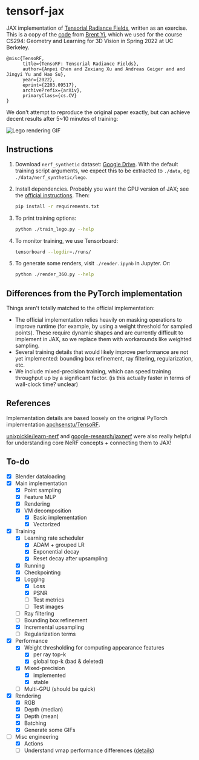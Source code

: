 # tensorf-jax

JAX implementation of
[Tensorial Radiance Fields](https://apchenstu.github.io/TensoRF/), written as an
exercise. This is a copy of the [code](https://github.com/brentyi/tensorf-jax) from [Brent Yi](https://brentyi.com/), which we used for the course CS294: Geometry and Learning for 3D Vision in Spring 2022 at UC Berkeley.

```
@misc{TensoRF,
      title={TensoRF: Tensorial Radiance Fields},
      author={Anpei Chen and Zexiang Xu and Andreas Geiger and and Jingyi Yu and Hao Su},
      year={2022},
      eprint={2203.09517},
      archivePrefix={arXiv},
      primaryClass={cs.CV}
}
```

We don't attempt to reproduce the original paper exactly, but can achieve decent
results after 5~10 minutes of training:

![Lego rendering GIF](./lego_render.gif)

## Instructions

1. Download `nerf_synthetic` dataset:
   [Google Drive](https://drive.google.com/drive/folders/128yBriW1IG_3NJ5Rp7APSTZsJqdJdfc1).
   With the default training script arguments, we expect this to be extracted to
   `./data`, eg `./data/nerf_synthetic/lego`.

2. Install dependencies. Probably you want the GPU version of JAX; see the
   [official instructions](https://github.com/google/jax#Installation). Then:

   ```bash
   pip install -r requirements.txt
   ```

3. To print training options:

   ```bash
   python ./train_lego.py --help
   ```

4. To monitor training, we use Tensorboard:

   ```bash
   tensorboard --logdir=./runs/
   ```

5. To generate some renders, visit `./render.ipynb` in Jupyter. Or:

   ```bash
   python ./render_360.py --help
   ```

## Differences from the PyTorch implementation

Things aren't totally matched to the official implementation:

- The official implementation relies heavily on masking operations to improve
  runtime (for example, by using a weight threshold for sampled points). These
  require dynamic shapes and are currently difficult to implement in JAX, so we
  replace them with workarounds like weighted sampling.
- Several training details that would likely improve performance are not yet
  implemented: bounding box refinement, ray filtering, regularization, etc.
- We include mixed-precision training, which can speed training throughput up by
  a significant factor. (is this actually faster in terms of wall-clock time?
  unclear)

## References

Implementation details are based loosely on the original PyTorch implementation
[apchsenstu/TensoRF](https://github.com/apchenstu/TensoRF).

[unixpickle/learn-nerf](https://github.com/unixpickle/learn-nerf) and
[google-research/jaxnerf](https://github.com/google-research/google-research/tree/master/jaxnerf)
were also really helpful for understanding core NeRF concepts + connecting them
to JAX!

## To-do

- [x] Blender dataloading
- [x] Main implementation
  - [x] Point sampling
  - [x] Feature MLP
  - [x] Rendering
  - [x] VM decomposition
    - [x] Basic implementation
    - [x] Vectorized
- [x] Training
  - [x] Learning rate scheduler
    - [x] ADAM + grouped LR
    - [x] Exponential decay
    - [x] Reset decay after upsampling
  - [x] Running
  - [x] Checkpointing
  - [x] Logging
    - [x] Loss
    - [x] PSNR
    - [ ] Test metrics
    - [ ] Test images
  - [ ] Ray filtering
  - [ ] Bounding box refinement
  - [x] Incremental upsampling
  - [ ] Regularization terms
- [x] Performance
  - [x] Weight thresholding for computing appearance features
    - [x] per ray top-k
    - [x] global top-k (bad & deleted)
  - [x] Mixed-precision
    - [x] implemented
    - [x] stable
  - [ ] Multi-GPU (should be quick)
- [x] Rendering
  - [x] RGB
  - [x] Depth (median)
  - [x] Depth (mean)
  - [x] Batching
  - [x] Generate some GIFs
- [ ] Misc engineering
  - [x] Actions
  - [ ] Understand vmap performance differences
        ([details](https://github.com/google/jax/discussions/10332))
